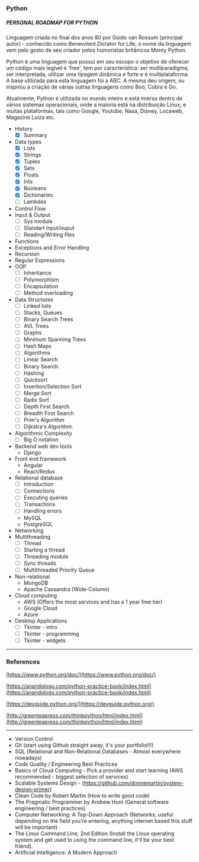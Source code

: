 ### Python

##### PERSONAL ROADMAP FOR PYTHON

Linguagem criada no final dos anos 80 por Guido van Rossum (principal autor) - conhecido como Benevolent Dictator for Life, o nome da linguagem vem pelo gosto de seu criador pelos humoristas britânicos Monty Python.

Python é uma linguagem que possui em seu escopo o objetivo de oferecer um código mais legível e 'free', tem por característica: ser multiparadigma, ser interpretada, utilizar uma tipagem dinâmica e forte e é multiplataforma. A base utilizada para esta linguagem foi a ABC. A mesma deu origem, ou inspirou a criação de várias outras linguagens como Boo, Cobra e Go.

Atualmente, Python é utilizada no mundo inteiro e está imersa dentro de vários sistemas operacionais, onde a maioria está na distribuição Linux, e muitas plataformas, tais como Google, Youtube, Nasa, Disney, Locaweb, Magazine Luiza etc.

- History
    - [x] Summary
- Data types
    - [x]  Lists
    - [x]  Strings
    - [x]  Tuples
    - [x]  Sets
    - [x]  Floats
    - [x]  Ints
    - [x]  Booleans
    - [x]  Dictionaries
    - [ ]  Lambdas
- Control Flow
- Input & Output
    - [ ]  Sys module
    - [ ]  Standart input/ouput
    - [ ]  Reading/Writing files
- Functions
- Exceptions and Error Handling
- Recursion
- Regular Expressions
- OOP
    - [ ]  Inheritance
    - [ ]  Polymorphism
    - [ ]  Encapsulation
    - [ ]  Method overloading
- Data Structures
    - [ ]  Linked lists
    - [ ]  Stacks, Queues
    - [ ]  Binary Search Trees
    - [ ]  AVL Trees
    - [ ]  Graphs
    - [ ]  Minimum Spanning Trees
    - [ ]  Hash Maps
    - [ ]  Algorithms
    - [ ]  Linear Search
    - [ ]  Binary Search
    - [ ]  Hashing
    - [ ]  Quicksort
    - [ ]  Insertion/Selection Sort
    - [ ]  Merge Sort
    - [ ]  Radix Sort
    - [ ]  Depth First Search
    - [ ]  Breadth First Search
    - [ ]  Prim's Algorithm
    - [ ]  Dijkstra's Algorithm.
- Algorithmic Complexity
    - [ ]  Big O notation
- Backend web dev tools
    - Django
- Front end framework
    - Angular
    - React/Redux
- Relational database
    - [ ]  Introduction
    - [ ]  Connections
    - [ ]  Executing queries
    - [ ]  Transactions
    - [ ]  Handling errors
    - MySQL
    - PostgreSQL
- Networking
- Multithreading
    - [ ]  Thread
    - [ ]  Starting a thread
    - [ ]  Threading module
    - [ ]  Sync threads
    - [ ]  Multithreaded Priority Queue
- Non-relational
    - MongoDB
    - Apache Cassandra (Wide-Column)
- Cloud computing
    - AWS (Offers the most services and has a 1 year free tier)
    - Google Cloud
    - Azure
- Desktop Applications
    - [ ]  Tkinter - intro
    - [ ]  Tkinter - programming
    - [ ]  Tkinter - widgets

---

### References

[https://www.python.org/doc/](https://www.python.org/doc/)

[https://anandology.com/python-practice-book/index.html](https://anandology.com/python-practice-book/index.html)

[https://devguide.python.org/](https://devguide.python.org/)

[http://greenteapress.com/thinkpython/html/index.html](http://greenteapress.com/thinkpython/html/index.html)

---

- Version Control
- Git (start using Github straight away, it's your portfolio!!!)
- SQL (Relational and Non-Relational Databases - Almost everywhere nowadays)
- Code Quality / Engineering Best Practices
- Basics of Cloud Computing - Pick a provider and start learning (AWS recommended - biggest selection of services)
- Scalable Systems Design - (https://github.com/donnemartin/system-design-primer)
- Clean Code by Robert Martin (How to write good code)
- The Pragmatic Programmer by Andrew Hunt (General software engineering / best practices)
- Computer Networking: A Top-Down Approach (Networks, useful depending on the field you're entering, anything internet based this stuff will be important)
- The Linux Command Line, 2nd Edition (Install the Linux operating system and get used to using the command line, it'll be your best friend).
- Artificial Intelligence: A Modern Approach